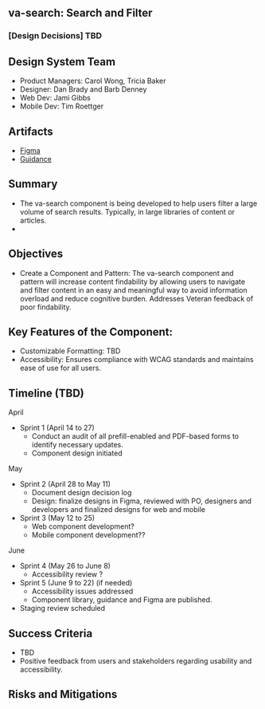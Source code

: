 ## va-search: Search and Filter

### [Design Decisions] TBD


## Design System Team
- Product Managers: Carol Wong, Tricia Baker
- Designer: Dan Brady and Barb Denney
- Web Dev: Jami Gibbs
- Mobile Dev: Tim Roettger
  
## Artifacts
- [Figma](https://www.figma.com/design/afurtw4iqQe6y4gXfNfkkk/VADS-Component-Library)
- [Guidance](https://design.va.gov/templates/search-results) 

## Summary
- The va-search component is being developed to  help users filter a large volume of search results. Typically, in large libraries of content or articles.
- 
  
## Objectives
- Create a Component and Pattern: The va-search component and pattern will increase content findability by allowing users to navigate and filter content in an easy and meaningful way to avoid information overload and reduce cognitive burden. Addresses Veteran feedback of poor findability.

## Key Features of the Component:
- Customizable Formatting: TBD
- Accessibility: Ensures compliance with WCAG standards and maintains ease of use for all users.


## Timeline (TBD)
April 
- Sprint 1 (April 14 to 27)
	- Conduct an audit of all prefill-enabled and PDF-based forms to identify necessary updates.
	- Component design initiated 

May
- Sprint 2 (April 28 to May 11)
	- Document design decision log 
	- Design: finalize designs in Figma,  reviewed with PO, designers and developers and finalized designs for web and mobile
- Sprint 3 (May 12 to 25)
	- Web component development? 
	- Mobile component development??

June
- Sprint 4 (May 26 to June 8)
	- Accessibility review ?
- Sprint 5 (June 9 to 22) (if needed)
	- Accessibility issues addressed
	- Component library, guidance and Figma are published. 
- Staging review scheduled 



## Success Criteria
- TBD
- Positive feedback from users and stakeholders regarding usability and accessibility.

## Risks and Mitigations



